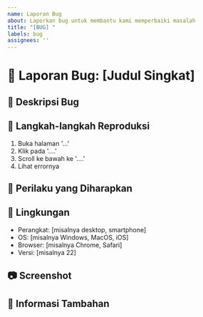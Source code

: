```yaml
---
name: Laporan Bug
about: Laporkan bug untuk membantu kami memperbaiki masalah
title: "[BUG] "
labels: bug
assignees: ''
---
```


# 🐞 Laporan Bug: [Judul Singkat]

## 📝 Deskripsi Bug
<!-- Jelaskan bug secara jelas dan ringkas -->

## 🔄 Langkah-langkah Reproduksi
<!-- Berikan langkah-langkah untuk mereproduksi bug -->
1. Buka halaman '...'
2. Klik pada '....'
3. Scroll ke bawah ke '....'
4. Lihat errornya

## 🎯 Perilaku yang Diharapkan
<!-- Jelaskan apa yang seharusnya terjadi -->

## 📱 Lingkungan
<!-- Berikan informasi tentang lingkungan tempat bug terjadi -->
- Perangkat: [misalnya desktop, smartphone]
- OS: [misalnya Windows, MacOS, iOS]
- Browser: [misalnya Chrome, Safari]
- Versi: [misalnya 22]

## 📷 Screenshot
<!-- Jika memungkinkan, tambahkan screenshot untuk membantu menjelaskan masalah -->

## 📎 Informasi Tambahan
<!-- Tambahkan informasi lain yang relevan tentang masalah ini -->